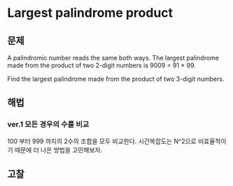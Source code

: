 # Largest palindrome product

## 문제

A palindromic number reads the same both ways. The largest palindrome made from the product of two 2-digit numbers is 9009 = 91 × 99.

Find the largest palindrome made from the product of two 3-digit numbers.

## 해법

### ver.1 모든 경우의 수를 비교

100 부터 999 까지의 2수의 조합을 모두 비교한다.
시간복잡도는 N^2으로 비효율적이기 때문에 더 나은 방법을 고민해보자.

## 고찰
